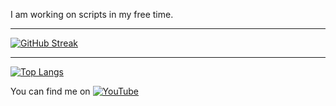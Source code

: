 I am working on scripts in my free time.

---

[![GitHub Streak](http://github-readme-streak-stats.herokuapp.com?user=Ven0m0&date_format=j%20M%5B%20Y%5D)](https://git.io/streak-stats)

---

[![Top Langs](https://github-readme-stats.vercel.app/api/top-langs/?username=Ven0m0)](https://github.com/anuraghazra/github-readme-stats)

You can find me on [![YouTube][1.2]][1]

<!-- Icons -->

[1.2]: https://imgur.com/gallery/RQbS88X

<!-- Links to your social media accounts -->

[1]: https://www.youtube.com/channel/UCgRZ6y1F3uDF9UR3LFRgFXg
